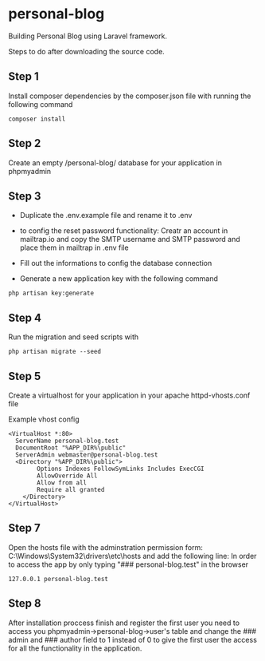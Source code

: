# personal-blog
Building Personal Blog using Laravel framework.

Steps to do after downloading the source code.

## Step 1
Install composer dependencies by the composer.json file with running the following command

```
composer install
```
## Step 2
Create an empty /personal-blog/ database for your application in phpmyadmin

## Step 3


- Duplicate the .env.example file and rename it to .env

- to config the reset password functionality: Creatr an account in mailtrap.io and copy the SMTP username and SMTP password
and place them in mailtrap in .env file

- Fill out the informations to config the database connection

- Generate a new application key with the following command
```
php artisan key:generate
```

## Step 4
Run the migration and seed scripts with
```
php artisan migrate --seed
```

## Step 5
Create a virtualhost for your application in your apache httpd-vhosts.conf file

Example vhost config
```
<VirtualHost *:80>
  ServerName personal-blog.test
  DocumentRoot "%APP_DIR%\public"
  ServerAdmin webmaster@personal-blog.test
  <Directory "%APP_DIR%\public">
        Options Indexes FollowSymLinks Includes ExecCGI
        AllowOverride All
        Allow from all
        Require all granted
    </Directory>
</VirtualHost>
```
## Step 7
Open the hosts file with the adminstration permission form:
C:\Windows\System32\drivers\etc\hosts
and add the following line:  In order to access the app by only typing "### personal-blog.test" in the browser
```
127.0.0.1 personal-blog.test
```

## Step 8
After installation proccess finish and register the first user
you need to access you phpmyadmin->personal-blog->user's table and change the ### admin and ### author field to 1 instead of 0
to give the first user the access for all the functionality in the application.
